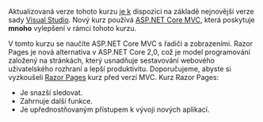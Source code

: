 Aktualizovaná verze tohoto kurzu [je k](https://docs.microsoft.com/aspnet/core/tutorials/first-mvc-app/start-mvc) dispozici na základě nejnovější verze sady [Visual Studio](https://visualstudio.microsoft.com/). Nový kurz používá [ASP.NET Core MVC](https://docs.microsoft.com/aspnet/core/mvc/), která poskytuje **mnoho** vylepšení v rámci tohoto kurzu.

V tomto kurzu se naučíte ASP.NET Core MVC s řadiči a zobrazeními. Razor Pages je nová alternativa v ASP.NET Core 2,0, což je model programování založený na stránkách, který usnadňuje sestavování webového uživatelského rozhraní a lepší produktivitu. Doporučujeme, abyste si vyzkoušeli [Razor Pages](https://docs.microsoft.com/aspnet/core/mvc/razor-pages) kurz před verzí MVC. Kurz Razor Pages:

* Je snazší sledovat.
* Zahrnuje další funkce.
* Je upřednostňovaným přístupem k vývoji nových aplikací.
